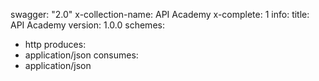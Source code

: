 swagger: "2.0"
x-collection-name: API Academy
x-complete: 1
info:
  title: API Academy
  version: 1.0.0
schemes:
- http
produces:
- application/json
consumes:
- application/json